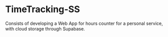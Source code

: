 # TimeTracking-SS
Consists of developing a Web App for hours counter for a personal service, with cloud storage through Supabase.
